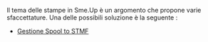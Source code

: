Il tema delle stampe in Sme.Up è un argomento che propone varie sfaccettature.
Una delle possibili soluzione è la seguente : 
- [Gestione Spool to STMF](Sorgenti/MB/DOC_OGG/P_TSTG87)
